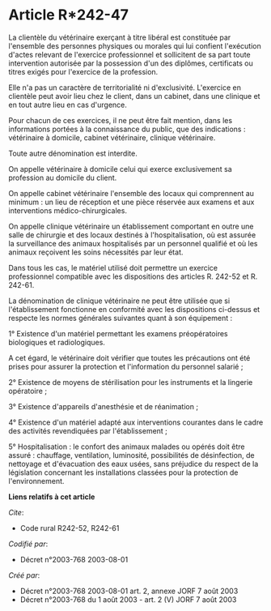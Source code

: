 # Article R*242-47

La clientèle du vétérinaire exerçant à titre libéral est constituée par l'ensemble des personnes physiques ou morales qui lui
confient l'exécution d'actes relevant de l'exercice professionnel et sollicitent de sa part toute intervention autorisée par
la possession d'un des diplômes, certificats ou titres exigés pour l'exercice de la profession.

Elle n'a pas un caractère de territorialité ni d'exclusivité. L'exercice en clientèle peut avoir lieu chez le client, dans un
cabinet, dans une clinique et en tout autre lieu en cas d'urgence.

Pour chacun de ces exercices, il ne peut être fait mention, dans les informations portées à la connaissance du public, que
des indications : vétérinaire à domicile, cabinet vétérinaire, clinique vétérinaire.

Toute autre dénomination est interdite.

On appelle vétérinaire à domicile celui qui exerce exclusivement sa profession au domicile du client.

On appelle cabinet vétérinaire l'ensemble des locaux qui comprennent au minimum : un lieu de réception et une pièce réservée
aux examens et aux interventions médico-chirurgicales.

On appelle clinique vétérinaire un établissement comportant en outre une salle de chirurgie et des locaux destinés à
l'hospitalisation, où est assurée la surveillance des animaux hospitalisés par un personnel qualifié et où les animaux
reçoivent les soins nécessités par leur état.

Dans tous les cas, le matériel utilisé doit permettre un exercice professionnel compatible avec les dispositions des articles
R. 242-52 et R. 242-61.

La dénomination de clinique vétérinaire ne peut être utilisée que si l'établissement fonctionne en conformité avec les
dispositions ci-dessus et respecte les normes générales suivantes quant à son équipement :

1° Existence d'un matériel permettant les examens préopératoires biologiques et radiologiques.

A cet égard, le vétérinaire doit vérifier que toutes les précautions ont été prises pour assurer la protection et
l'information du personnel salarié ;

2° Existence de moyens de stérilisation pour les instruments et la lingerie opératoire ;

3° Existence d'appareils d'anesthésie et de réanimation ;

4° Existence d'un matériel adapté aux interventions courantes dans le cadre des activités revendiquées par l'établissement ;

5° Hospitalisation : le confort des animaux malades ou opérés doit être assuré : chauffage, ventilation, luminosité,
possibilités de désinfection, de nettoyage et d'évacuation des eaux usées, sans préjudice du respect de la législation
concernant les installations classées pour la protection de l'environnement.

**Liens relatifs à cet article**

_Cite_:

  - Code rural R242-52, R242-61

_Codifié par_:

  - Décret n°2003-768 2003-08-01

_Créé par_:

  - Décret n°2003-768 2003-08-01 art. 2, annexe JORF 7 août 2003
  - Décret n°2003-768 du 1 août 2003 - art. 2 (V) JORF 7 août 2003
